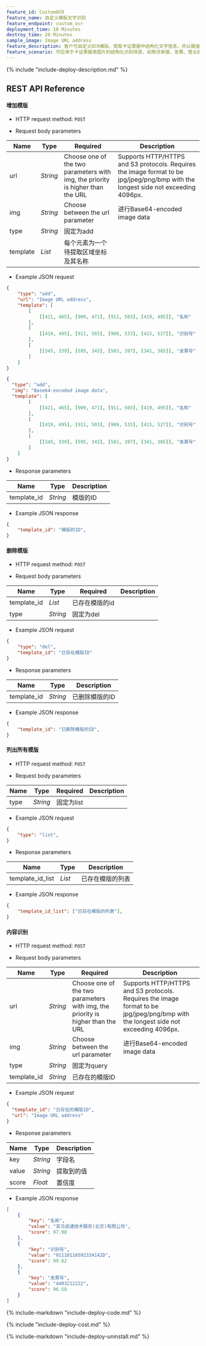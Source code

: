 ```yaml
---
feature_id: CustomOCR
feature_name: 自定义模板文字识别
feature_endpoint: custom_ocr
deployment_time: 18 Minutes
destroy_time: 20 Minutes
sample_image: Image URL address
feature_description: 客户可自定义OCR模版，提取卡证票据中结构化文字信息，并以键值对应关系的形式展现结果。
feature_scenario: 可应用于卡证票据类图片的结构化识别场景，如物流单据、发票、营业执照、行程单、火车票等。
---
```


{%
  include "include-deploy-description.md"
%}

## REST API Reference

#### 增加模版

- HTTP request method: `POST`

- Request body parameters

| **Name**  | **Type**  | **Required** |  **Description**  |
|----------|-----------|------------|------------|
| url | *String* |Choose one of the two parameters with img, the priority is higher than the URL|Supports HTTP/HTTPS and S3 protocols. Requires the image format to be jpg/jpeg/png/bmp with the longest side not exceeding 4096px.|
| img | *String* |Choose between the url parameter|进行Base64-encoded image data|
| type | *String* |固定为add|
| template | *List* |每个元素为一个待提取区域坐标及其名称|

- Example JSON request

``` json
{
    "type": "add", 
    "url": "Image URL address", 
    "template": [
        [
            [[421, 465], [909, 471], [911, 503], [419, 495]], "名称"
        ], 
        [
            [[419, 495], [911, 503], [909, 533], [415, 527]], "识别号"
        ], 
        [
            [[345, 339], [595, 343], [583, 397], [341, 385]], "发票号"
        ]
    ]
}
```

``` json
{
  "type": "add", 
  "img": "Base64-encoded image data",
  "template": [
        [
            [[421, 465], [909, 471], [911, 503], [419, 495]], "名称"
        ], 
        [
            [[419, 495], [911, 503], [909, 533], [415, 527]], "识别号"
        ], 
        [
            [[345, 339], [595, 343], [583, 397], [341, 385]], "发票号"
        ]
    ]
}
```

- Response parameters

| **Name** | **Type** | **Description**  |
|----------|-----------|------------|
|template_id    |*String*   |模版的ID|

- Example JSON response

``` json
{
    "template_id": "模版的ID",
}
```

#### 删除模版

- HTTP request method: `POST`

- Request body parameters

| **Name**  | **Type**  | **Required** |  **Description**  |
|----------|-----------|------------|------------|
| template_id | *List* |已存在模版的id|
| type | *String* |固定为del|

- Example JSON request

``` json
{
    "type": "del", 
    "template_id": "已存在模版ID"
}
```

- Response parameters

| **Name** | **Type** | **Description**  |
|----------|-----------|------------|
|template_id    |*String*   |已删除模版的ID|

- Example JSON response

``` json
{
    "template_id": "已删除模版的ID",
}
```

#### 列出所有模版

- HTTP request method: `POST`

- Request body parameters

| **Name**  | **Type**  | **Required** |  **Description**  |
|----------|-----------|------------|------------|
| type | *String* |固定为list|

- Example JSON request

``` json
{
    "type": "list", 
}
```

- Response parameters

| **Name** | **Type** | **Description**  |
|----------|-----------|------------|
|template_id_list    |*List*   |已存在模版的列表|

- Example JSON response

``` json
{
    "template_id_list": ["已存在模版的列表"],
}
```

#### 内容识别

- HTTP request method: `POST`

- Request body parameters

| **Name**  | **Type**  | **Required** |  **Description**  |
|----------|-----------|------------|------------|
| url | *String* |Choose one of the two parameters with img, the priority is higher than the URL|Supports HTTP/HTTPS and S3 protocols. Requires the image format to be jpg/jpeg/png/bmp with the longest side not exceeding 4096px.|
| img | *String* |Choose between the url parameter|进行Base64-encoded image data|
| type | *String* |固定为query|
| template_id | *String* |已存在的模版ID|

- Example JSON request

``` json
{
  "template_id": "已存在的模版ID", 
  "url": "Image URL address"
}
```

- Response parameters

| **Name** | **Type** | **Description**  |
|----------|-----------|------------|
|key    |*String*   |字段名|
|value    |*String*   |提取到的值|
|score    |*Float*   |置信度|

- Example JSON response

``` json
[
    {
        "key": "名称", 
        "value": "亚马逊通技术服务(北京)有限公司", 
        "score": 97.98
    }, 
    {
        "key": "识别号", 
        "value": "91110116592334142D", 
        "score": 99.62
    }, 
    {
        "key": "发票号", 
        "value": "4403212222", 
        "score": 96.58
    }
]
```

{%
  include-markdown "include-deploy-code.md"
%}

{%
  include "include-deploy-cost.md"
%}

{%
  include-markdown "include-deploy-uninstall.md"
%}